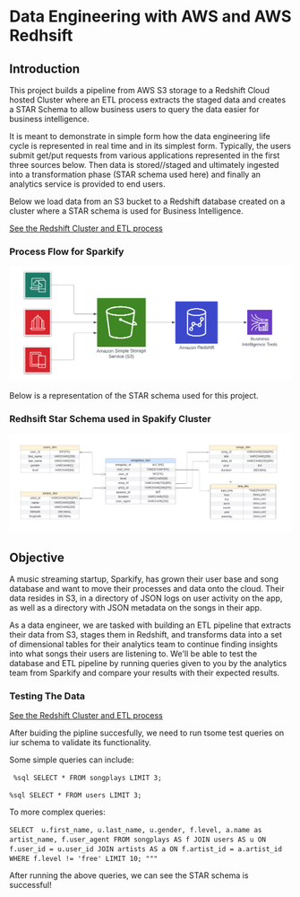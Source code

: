 # Data Engineering with AWS and AWS Redhsift

## Introduction
This project builds a pipeline from AWS S3 storage to a Redshift Cloud hosted Cluster where an ETL process extracts the staged data and creates a STAR Schema to allow business users to query the data easier for business intelligence. 

It is meant to demonstrate in simple form how the data engineering life cycle is represented in real time and in its simplest form. Typically, the users submit get/put requests from various applications represented in the first three sources below. Then data is stored//staged and ultimately ingested into a transformation phase (STAR schema used here) and finally an analytics service is provided to end users.

Below we load data from an S3 bucket to a Redshift database created on a cluster where a STAR schema is used for Business Intelligence. 

[See the Redshift Cluster and ETL process](https://github.com/jkenney0501/AWS-Data-Engineering-Project-/blob/main/create_cluster_to_ETL.ipynb)

### Process Flow for Sparkify
<img src="AWS Process Flow.png" />


Below is a representation of the STAR schema used for this project. 

### Redhsift Star Schema used in Spakify Cluster
<img src="ER.png" />

## Objective
A music streaming startup, Sparkify, has grown their user base and song database and want to move their processes and data onto the cloud. Their data resides in S3, in a directory of JSON logs on user activity on the app, as well as a directory with JSON metadata on the songs in their app.

As a data engineer, we are tasked with building an ETL pipeline that extracts their data from S3, stages them in Redshift, and transforms data into a set of dimensional tables for their analytics team to continue finding insights into what songs their users are listening to. We'll be able to test the database and ETL pipeline by running queries given to you by the analytics team from Sparkify and compare your results with their expected results.

### Testing The Data

[See the Redshift Cluster and ETL process](https://github.com/jkenney0501/AWS-Data-Engineering-Project-/blob/main/create_cluster_to_ETL.ipynb)

After buiding the pipline succesfully, we need to run tsome test queries on iur schema to validate its functionality.

Some simple queries can include:

` %sql SELECT * FROM songplays LIMIT 3;`

` %sql SELECT * FROM users LIMIT 3; `

To more complex queries:

` SELECT 
        u.first_name,
        u.last_name,
        u.gender,
        f.level,
        a.name as artist_name,
        f.user_agent
        FROM songplays AS f
        JOIN users AS u ON f.user_id = u.user_id
        JOIN artists AS a ON f.artist_id = a.artist_id
        WHERE f.level != 'free'
        LIMIT 10;
   """ ` 
   
After running the above queries, we can see the STAR schema is successful! 
